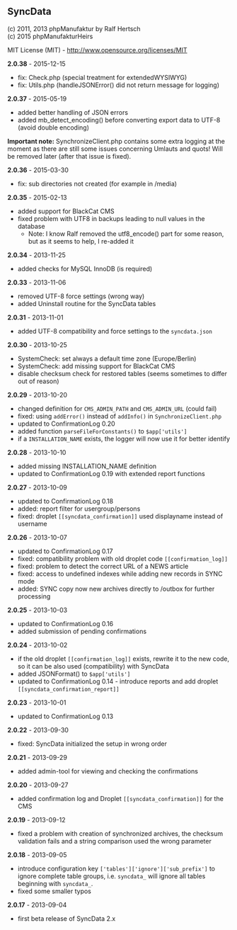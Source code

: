 ## SyncData ##

(c) 2011, 2013 phpManufaktur by Ralf Hertsch<br/>
(c) 2015 phpManufakturHeirs<br />

MIT License (MIT) - <http://www.opensource.org/licenses/MIT>

**2.0.38** - 2015-12-15

* fix: Check.php (special treatment for extendedWYSIWYG)
* fix: Utils.php (handleJSONError() did not return message for logging)

**2.0.37** - 2015-05-19

* added better handling of JSON errors
* added mb_detect_encoding() before converting export data to UTF-8 (avoid double encoding)

**Important note:** SynchronizeClient.php contains some extra logging at the moment
as there are still some issues concerning Umlauts and quots! Will be removed later
(after that issue is fixed).

**2.0.36** - 2015-03-30

* fix: sub directories not created (for example in /media)

**2.0.35** - 2015-02-13

* added support for BlackCat CMS
* fixed problem with UTF8 in backups leading to null values in the database
  * Note: I know Ralf removed the utf8_encode() part for some reason, but as
    it seems to help, I re-added it

**2.0.34** - 2013-11-25

* added checks for MySQL InnoDB (is required)

**2.0.33** - 2013-11-06

* removed UTF-8 force settings (wrong way)
* added Uninstall routine for the SyncData tables

**2.0.31** - 2013-11-01

* added UTF-8 compatibility and force settings to the `syncdata.json`

**2.0.30** - 2013-10-25

* SystemCheck: set always a default time zone (Europe/Berlin)
* SystemCheck: add missing support for BlackCat CMS
* disable checksum check for restored tables (seems sometimes to differ out of reason) 

**2.0.29** - 2013-10-20

* changed definition for `CMS_ADMIN_PATH` and `CMS_ADMIN_URL` (could fail)
* fixed: using `addError()` instead of `addInfo()` in `SynchronizeClient.php`
* updated to ConfirmationLog 0.20
* added function `parseFileForConstants()` to `$app['utils']`
* if a `INSTALLATION_NAME` exists, the logger will now use it for better identify

**2.0.28** - 2013-10-10

* added missing INSTALLATION_NAME definition
* updated to ConfirmationLog 0.19 with extended report functions

**2.0.27** - 2013-10-09

* updated to ConfirmationLog 0.18
* added: report filter for usergroup/persons
* fixed: droplet `[[syncdata_confirmation]]` used displayname instead of username 

**2.0.26** - 2013-10-07

* updated to ConfirmationLog 0.17
* fixed: compatibility problem with old droplet code `[[confirmation_log]]`
* fixed: problem to detect the correct URL of a NEWS article
* fixed: access to undefined indexes while adding new records in SYNC mode
* added: SYNC copy now new archives directly to /outbox for further processing

**2.0.25** - 2013-10-03

* updated to ConfirmationLog 0.16
* added submission of pending confirmations

**2.0.24** - 2013-10-02

* if the old droplet `[[confirmation_log]]` exists, rewrite it to the new code, so it can be also used (compatibility) with SyncData
* added JSONFormat() to `$app['utils']`
* updated to ConfirmationLog 0.14 - introduce reports and add droplet `[[syncdata_confirmation_report]]`

**2.0.23** - 2013-10-01

* updated to ConfirmationLog 0.13

**2.0.22** - 2013-09-30

* fixed: SyncData initialized the setup in wrong order

**2.0.21** - 2013-09-29

* added admin-tool for viewing and checking the confirmations

**2.0.20** - 2013-09-27

* added confirmation log and Droplet `[[syncdata_confirmation]]` for the CMS

**2.0.19** - 2013-09-12

* fixed a problem with creation of synchronized archives, the checksum validation fails and a string comparison used the wrong parameter

**2.0.18** - 2013-09-05

* introduce configuration key `['tables']['ignore']['sub_prefix']` to ignore complete table groups, i.e. `syncdata_` will ignore all tables beginning with `syncdata_`.
* fixed some smaller typos

**2.0.17** - 2013-09-04

* first beta release of SyncData 2.x
